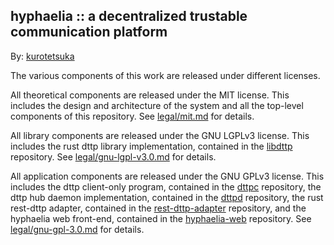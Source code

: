 ## hyphaelia :: a decentralized trustable communication platform ##

By: [kurotetsuka](https://github.com/kurotetsuka)  

The various components of this work are released under different licenses.

All theoretical components are released under the MIT license. This includes the design and architecture of the system and all the top-level components of this repository. See [legal/mit.md](legal/mit.md) for details.

All library components are released under the GNU LGPLv3 license. This includes the rust dttp library implementation, contained in the [libdttp](https://github.com/kurotetsuka/libdttp) repository. See [legal/gnu-lgpl-v3.0.md](legal/gnu-lgpl-v3.0.md) for details.

All application components are released under the GNU GPLv3 license. This includes the dttp client-only program, contained in the [dttpc](https://github.com/kurotetsuka/dttpc) repository, the dttp hub daemon implementation, contained in the [dttpd](https://github.com/kurotetsuka/dttpd) repository, the rust rest-dttp adapter, contained in the [rest-dttp-adapter](https://github.com/kurotetsuka/dttp-rest-adapter) repository, and the hyphaelia web front-end, contained in the [hyphaelia-web](https://github.com/kurotetsuka/hyphaelia-web) repository. See [legal/gnu-gpl-3.0.md](legal/gnu-gpl-3.0.md) for details.

